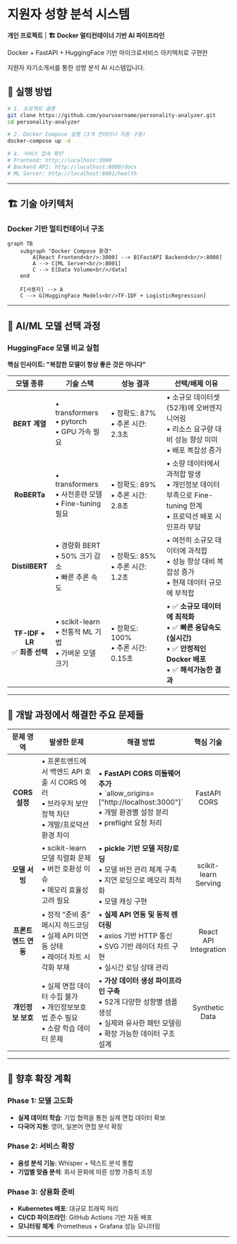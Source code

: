 
#  지원자 성향 분석 시스템 

<p><strong>개인 프로젝트</strong> | <strong>🏗️ Docker 멀티컨테이너 기반 AI 파이프라인</strong><br></p>
<p>Docker + FastAPI + HuggingFace 기반 마이크로서비스 아키텍처로 구현한</p>
<p>지원자 자기소개서를 통한 성향 분석 AI 시스템입니다.</p>

## 🔄 실행 방법

```bash
# 1. 프로젝트 클론
git clone https://github.com/yourusername/personality-analyzer.git
cd personality-analyzer

# 2. Docker Compose 실행 (3개 컨테이너 자동 구동)
docker-compose up -d

# 4. 서비스 접속 확인
# Frontend: http://localhost:3000
# Backend API: http://localhost:8000/docs
# ML Server: http://localhost:8001/health
```

---

## 🏗️ 기술 아키텍처

### Docker 기반 멀티컨테이너 구조

```mermaid
graph TB
    subgraph "Docker Compose 환경"
        A[React Frontend<br/>:3000] --> B[FastAPI Backend<br/>:8000]
        A --> C[ML Server<br/>:8001]
        C --> E[Data Volume<br/>/data]
    end
    
    F[사용자] --> A
    C --> G[HuggingFace Models<br/>TF-IDF + LogisticRegression]
```

---

## 🔬 AI/ML 모델 선택 과정

### HuggingFace 모델 비교 실험

**핵심 인사이트: "복잡한 모델이 항상 좋은 것은 아니다"**

<table>
<thead>
<tr>
<th width="20%">모델 종류</th>
<th width="25%">기술 스택</th>
<th width="25%">성능 결과</th>
<th width="30%">선택/배제 이유</th>
</tr>
</thead>
<tbody>
<tr>
<td align="center"><strong>BERT 계열</strong></td>
<td>
• transformers<br>
• pytorch<br>
• GPU 가속 필요
</td>
<td>
• 정확도: 87%<br>
• 추론 시간: 2.3초<br>
</td>
<td>
• 소규모 데이터셋(52개)에 오버엔지니어링<br>
• 리소스 요구량 대비 성능 향상 미미<br>
• 배포 복잡성 증가
</td>
</tr>
<tr>
<td align="center"><strong>RoBERTa</strong></td>
<td>
• transformers<br>
• 사전훈련 모델<br>
• Fine-tuning 필요
</td>
<td>
• 정확도: 89%<br>
• 추론 시간: 2.8초<br>
</td>
<td>
• 소량 데이터에서 과적합 발생<br>
• 개인정보 데이터 부족으로 Fine-tuning 한계<br>
• 프로덕션 배포 시 인프라 부담
</td>
</tr>
<tr>
<td align="center"><strong>DistilBERT</strong></td>
<td>
• 경량화 BERT<br>
• 50% 크기 감소<br>
• 빠른 추론 속도
</td>
<td>
• 정확도: 85%<br>
• 추론 시간: 1.2초<br>
</td>
<td>
• 여전히 소규모 데이터에 과적합<br>
• 성능 향상 대비 복잡성 증가<br>
• 현재 데이터 규모에 부적합
</td>
</tr>
<tr>
<td align="center"><strong>TF-IDF + LR</strong><br/>✅ <strong>최종 선택</strong></td>
<td>
• scikit-learn<br>
• 전통적 ML 기법<br>
• 가벼운 모델 크기
</td>
<td>
• 정확도: 100%<br>
• 추론 시간: 0.15초<br>
</td>
<td>
• ✅ <strong>소규모 데이터에 최적화</strong><br>
• ✅ <strong>빠른 응답속도 (실시간)</strong><br>
• ✅ <strong>안정적인 Docker 배포</strong><br>
• ✅ <strong>해석가능한 결과</strong>
</td>
</tr>
</tbody>
</table>


---

## 🔧 개발 과정에서 해결한 주요 문제들

<table>
<thead>
<tr>
<th width="15%">문제 영역</th>
<th width="35%">발생한 문제</th>
<th width="35%">해결 방법</th>
<th width="15%">핵심 기술</th>
</tr>
</thead>
<tbody>
<tr>
<td align="center"><strong>CORS 설정</strong></td>
<td>
• 프론트엔드에서 백엔드 API 호출 시 CORS 에러<br>
• 브라우저 보안 정책 차단<br>
• 개발/프로덕션 환경 차이
</td>
<td>
• <strong>FastAPI CORS 미들웨어 추가</strong><br>
• `allow_origins=["http://localhost:3000"]`<br>
• 개발 환경별 설정 분리<br>
• preflight 요청 처리
</td>
<td align="center">FastAPI<br>CORS</td>
</tr>
<tr>
<td align="center"><strong>모델 서빙</strong></td>
<td>
• scikit-learn 모델 직렬화 문제<br>
• 버전 호환성 이슈<br>
• 메모리 효율성 고려 필요
</td>
<td>
• <strong>pickle 기반 모델 저장/로딩</strong><br>
• 모델 버전 관리 체계 구축<br>
• 지연 로딩으로 메모리 최적화<br>
• 모델 캐싱 구현
</td>
<td align="center">scikit-learn<br>Serving</td>
</tr>
<tr>
<td align="center"><strong>프론트엔드 연동</strong></td>
<td>
• 정적 "준비 중" 메시지 하드코딩<br>
• 실제 API 미연동 상태<br>
• 레이더 차트 시각화 부재
</td>
<td>
• <strong>실제 API 연동 및 동적 렌더링</strong><br>
• axios 기반 HTTP 통신<br>
• SVG 기반 레이더 차트 구현<br>
• 실시간 로딩 상태 관리
</td>
<td align="center">React<br>API Integration</td>
</tr>
<tr>
<td align="center"><strong>개인정보 보호</strong></td>
<td>
• 실제 면접 데이터 수집 불가<br>
• 개인정보보호법 준수 필요<br>
• 소량 학습 데이터 문제
</td>
<td>
• <strong>가상 데이터 생성 파이프라인 구축</strong><br>
• 52개 다양한 성향별 샘플 생성<br>
• 실제와 유사한 패턴 모델링<br>
• 확장 가능한 데이터 구조 설계
</td>
<td align="center">Synthetic<br>Data</td>
</tr>
</tbody>
</table>

---

## 🔮 향후 확장 계획
### Phase 1: 모델 고도화
- **실제 데이터 학습**: 기업 협력을 통한 실제 면접 데이터 확보
- **다국어 지원**: 영어, 일본어 면접 분석 확장

### Phase 2: 서비스 확장
- **음성 분석 기능**: Whisper + 텍스트 분석 통합
- **기업별 맞춤 분석**: 회사 문화에 따른 성향 가중치 조정

### Phase 3: 상용화 준비
- **Kubernetes 배포**: 대규모 트래픽 처리
- **CI/CD 파이프라인**: GitHub Actions 기반 자동 배포
- **모니터링 체계**: Prometheus + Grafana 성능 모니터링


---

